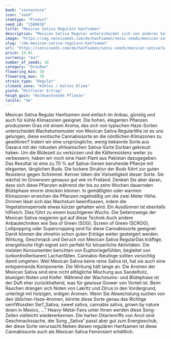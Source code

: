```yaml
---
book: "cannastore"
icon: "seed"
itemtype: "Product"
seed_id: "1500038"
title: "Mexican Sativa Reguläre Hanfsamen"
description: "Mexican Sativa Regular unterscheidet sich von anderen Sativa-Sorten: Trotz 70 % Sativa-Genen ist sie preisgünstig, leicht anzubauen und kälteresistent."
image: "https://img.sensiseeds.com/de/hanfsamen/sensi-seeds/mexican-sativa-image.png"
slug: "/de-mexican-sativa-regulare-hanfsamen"
url: "https://sensiseeds.com/de/hanfsamen/sensi-seeds/mexican-sativa?a_aid=cannastore"
price: 24.01
currency: "eur"
number_of_seeds: 10
category: "Draußen"
flowering_min: 50
flowering_max: 70
strain_type: "Regular"
climate_zone: "Kühles / Kaltes Klima"
yield: "Mittlerer Ertrag"
heigh_gain: "Hochwachsende Pflanze"
locale: "de"
---
```

Mexican Sativa Regular Hanfsamen sind einfach im Anbau, günstig und auch für kühle Klimazonen geeignet. Die hohen, eleganten Pflanzen produzieren Gras mit einem Aroma, das sich von typischen Haze-Sorten unterscheidet.Wachstumsmuster von Mexican Sativa RegularWie ist es uns gelungen, diese exotische Cannabissorte an die nördlichen Klimazonen zu gewöhnen? Indem wir eine ursprüngliche, wenig bekannte Sorte aus Oaxaca mit der robusten afrikanischen Sativa-Sorte Durban gekreuzt haben. Um die Blütezeit zu verkürzen und die Kälteresistenz weiter zu verbessern, haben wir noch eine Hash Plant aus Pakistan dazugegeben. Das Resultat ist eine zu 70 % auf Sativa-Genen beruhende Pflanze mit eleganten, länglichen Buds. Die lockere Struktur der Buds führt zur guten Resistenz gegen Schimmel. Kenner loben die Vielseitigkeit dieser Sorte. Sie wächst im Growroom genauso gut wie im Freiland. Denken Sie aber daran, dass sich diese Pflanzen während der bis zu zehn Wochen dauernden Blütephase enorm strecken können. In gemäßigten oder warmen Klimazonen erreichen die Pflanzen regelmäßig um die zwei Meter Höhe. Drinnen lässt sich das Wachstum beeinflussen, indem die Vegetationsperiode etwas kürzer gehalten wird. Ein Ausdünnen ist ebenfalls hilfreich. Dies führt zu einem buschigeren Wuchs. Die Seitenzweige der Mexican Sativa reagieren gut auf diese Technik.Auch andere Anbautechniken wie Sea of Green (SOG), Screen of Green (SCROG), Lollipopping oder Supercropping sind für diese Cannabissorte geeignet. Damit können die ohnehin schon guten Erträge weiter gesteigert werden. Wirkung, Geschmack und Geruch von Mexican Sativa RegularDas kräftige, energetische High eignet sich perfekt für körperliche Aktivitäten. Die meisten Konsumenten berichten von Euphoriegefühlen, begleitet von (unkontrollierbaren) Lachanfällen. Cannabis-Neulinge sollten vorsichtig damit umgehen. Weil Mexican Sativa keine reine Sativa ist, hat sie auch eine entspannende Komponente. Die Wirkung hält lange an. Die Aromen der Mexican Sativa sind eine nicht alltägliche Mischung aus Sandelholz, blumigen Noten und Kiefer. Während der Wachstums- und Blütephase ist der Duft eher zurückhaltend, was für gewisse Grower von Vorteil ist. Beim Rauchen drängen sich Noten von Lakritz und Zitrus in den Vordergrund, unterlegt mit holzigen, erdigen Aromen. Wenn Sie Abwechslung suchen von den üblichen Haze-Aromen, könnte diese Sorte genau das Richtige sein!Wussten Sie?„Sativa, sweet sativa, cannabis sativa, grown by nature down in Mexico, …” Heavy-Metal-Fans unter Ihnen werden diese Song-Zeilen vielleicht wiedererkennen. Die harten Gitarrenriffs von Anvil sind Geschmackssache, der Song „Sativa“ passt aber gut zum Energieschub, der diese Sorte verursacht.Neben diesen regulären Hanfsamen ist diese Cannabissorte auch als Mexican Sativa Feminisiert erhältlich.
